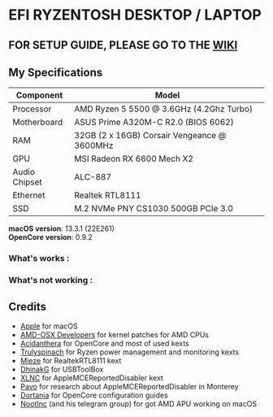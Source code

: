 # EFI RYZENTOSH DESKTOP / LAPTOP
 
## FOR SETUP GUIDE, PLEASE GO TO THE [WIKI](https://github.com/tditheo/Ryzentosh-OCEFI/wiki)

## My Specifications
 
|  **Component**   | **Model**                                  |
| ---------------- | ------------------------------------------ |
| Processor        | AMD Ryzen 5 5500 @ 3.6GHz (4.2Ghz Turbo)   |
| Motherboard      | ASUS Prime A320M-C R2.0 (BIOS 6062)        |
| RAM              | 32GB (2 x 16GB) Corsair Vengeance @ 3600MHz|
| GPU              | MSI Radeon RX 6600 Mech X2                 |
| Audio Chipset    | ALC-887                                    |
| Ethernet         | Realtek RTL8111                            |
| SSD              | M.2 NVMe PNY CS1030 500GB PCIe 3.0	     |

**macOS version**: 13.3.1 (22E261) \
**OpenCore version**: 0.9.2

### What's works :

### What's not working :


## Credits

- [Apple](https://apple.com) for macOS
- [AMD-OSX Developers](https://github.com/AMD-OSX) for kernel patches for AMD CPUs
- [Acidanthera](https://github.com/acidanthera) for OpenCore and most of used kexts
- [Trulyspinach](https://github.com/trulyspinach) for Ryzen power management and monitoring kexts
- [Mieze](https://github.com/Mieze) for RealtekRTL8111 kext
- [DhinakG](https://github.com/USBToolBox) for USBToolBox
- [XLNC](https://github.com/naveenkrdy) for AppleMCEReportedDisabler kext
- [Pavo](https://github.com/Pavo-IM) for research about AppleMCEReportedDisabler in Monterey
- [Dortania](https://github.com/dortania) for OpenCore configuration guides
- [NootInc](https://github.com/NootInc) (and his telegram group) for got AMD APU working on macOS 
